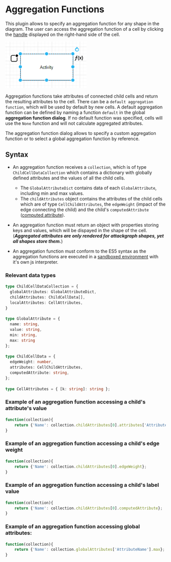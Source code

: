 # Aggregation Functions

This plugin allows to specify an aggregation function for any shape in the diagram. The user can access the aggregation function of a cell by clicking the [handle](technical/plugin.md#ui) displayed on the right-hand side of the cell.

![image of cell handles](images/CellHandles.png)

Aggregation functions take attributes of connected child cells and return the resulting attributes to the cell. There can be a `default aggregation function`, which will be used by default by new cells. A default aggregation function can be defined by naming a function `default` in the global **aggregation function dialog**. If no default function was specified, cells will use the `None` function and will not calculate aggregated attributes.

The aggregation function dialog allows to specify a custom aggregation function or to select a global aggregation function by reference.

## Syntax
- An aggregation function receives a `collection`, which is of type `ChildCellDataCollection` which contains a dictionary with globally defined attributes and the values of all the child cells.
  - The `GlobalAttributeDict` contains data of each `GlobalAttribute`, including min and max values.
  - The `childAttributes` object contains the attributes of the child cells which are of type `CellChildAttributes`, the `edgeWeight` (impact of the edge connecting the child) and the child's `computedAttribute` ([computed attribute](computed_attributes_functions.md)).

- An aggregation function must return an object with properties storing keys and values, which will be dispayed in the shape of the cell. (***Aggregated attributes are only rendered for attackgraph shapes, yet all shapes store them.***)

- An aggregation function must conform to the ES5 syntax as the aggregation functions are executed in a [sandboxed environment](https://github.com/NeilFraser/JS-Interpreter) with it's own js interpreter.

### Relevant data types
```ts
type ChildCellDataCollection = {
  globalAttributes: GlobalAttributeDict,
  childAttributes: ChildCellData[],
  localAttributes: CellAttributes,
}

type GlobalAttribute = {
  name: string,
  value: string,
  min: string,
  max: string
};

type ChildCellData = {
  edgeWeight: number,
  attributes: CellChildAttributes,
  computedAttribute: string,
};

type CellAttributes = { [k: string]: string };
```
### Example of an aggregation function accessing a child's attribute's value
```js
function(collection){
    return {'Name': collection.childAttributes[0].attributes['AttributeName'};
}
```
### Example of an aggregation function accessing a child's edge weight
```js
function(collection){
    return {'Name': collection.childAttributes[0].edgeWeight};
}
```
### Example of an aggregation function accessing a child's label value
```js
function(collection){
    return {'Name': collection.childAttributes[0].computedAttribute};
}
```
### Example of an aggregation function accessing global attributes:
```js
function(collection){
    return {'Name': collection.globalAttributes['AttributeName'].max};
}
```
